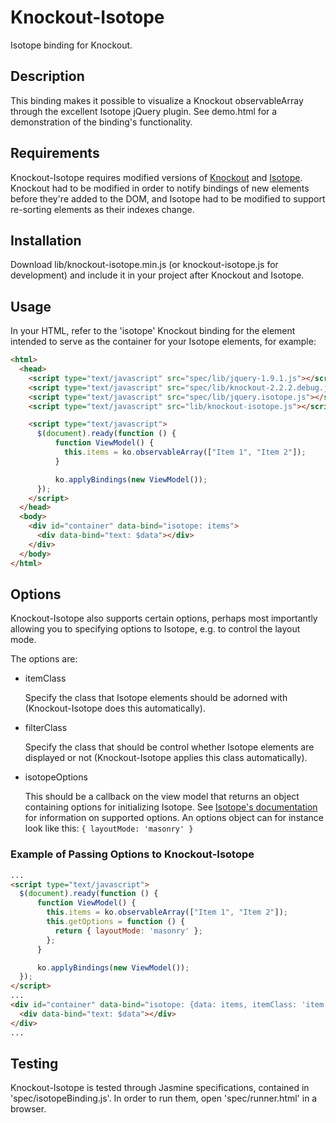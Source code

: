 # Knockout-Isotope

Isotope binding for Knockout.

## Description

This binding makes it possible to visualize a Knockout observableArray through
the excellent Isotope jQuery plugin. See demo.html for a demonstration of the
binding's functionality.

## Requirements

Knockout-Isotope requires modified versions of [Knockout](https://github.com/aknuds1/knockout) 
and [Isotope](https://github.com/aknuds1/isotope). Knockout had to be modified 
in order to notify bindings of new elements before they're added to the DOM, 
and Isotope had to be modified to support re-sorting elements as their indexes 
change.

## Installation

Download lib/knockout-isotope.min.js (or knockout-isotope.js for development) 
and include it in your project after Knockout and Isotope.

## Usage

In your HTML, refer to the 'isotope' Knockout binding for the element intended
to serve as the container for your Isotope elements, for example:

```html
<html>
  <head>
    <script type="text/javascript" src="spec/lib/jquery-1.9.1.js"></script>
    <script type="text/javascript" src="spec/lib/knockout-2.2.2.debug.js"></script>
    <script type="text/javascript" src="spec/lib/jquery.isotope.js"></script>
    <script type="text/javascript" src="lib/knockout-isotope.js"></script>

    <script type="text/javascript">
      $(document).ready(function () {
          function ViewModel() {
            this.items = ko.observableArray(["Item 1", "Item 2"]);
          }

          ko.applyBindings(new ViewModel());
      });
    </script>
  </head>
  <body>
    <div id="container" data-bind="isotope: items">
      <div data-bind="text: $data"></div>
    </div>
  </body>
</html>
```

## Options
Knockout-Isotope also supports certain options, perhaps most importantly
allowing you to specifying options to Isotope, e.g. to control the layout mode.

The options are:

* itemClass

  Specify the class that Isotope elements should be adorned with
  (Knockout-Isotope does this automatically).
* filterClass

  Specify the class that should be control whether Isotope elements are
  displayed or not (Knockout-Isotope applies this class automatically).
* isotopeOptions

  This should be a callback on the view model that returns an object
  containing options for initializing Isotope. See [Isotope's documentation](http://isotope.metafizzy.co/docs/options.html) 
  for information on supported options. An options object can for instance look
  like this: `{ layoutMode: 'masonry' }`

### Example of Passing Options to Knockout-Isotope

```html
...
<script type="text/javascript">
  $(document).ready(function () {
      function ViewModel() {
        this.items = ko.observableArray(["Item 1", "Item 2"]);
        this.getOptions = function () {
          return { layoutMode: 'masonry' };
        };
      }

      ko.applyBindings(new ViewModel());
  });
</script>
...
<div id="container" data-bind="isotope: {data: items, itemClass: 'item', filterClass: 'show', isotopeOptions: getOptions}">
  <div data-bind="text: $data"></div>
</div>
...
```

## Testing

Knockout-Isotope is tested through Jasmine specifications, contained in
'spec/isotopeBinding.js'. In order to run them, open 'spec/runner.html' in a
browser.

<!-- vim: set ff=unix sts=4 sw=4 et: -->
